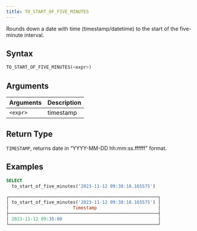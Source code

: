 ```yaml
---
title: TO_START_OF_FIVE_MINUTES
---
```


Rounds down a date with time (timestamp/datetime) to the start of the five-minute interval.
## Syntax

```sql
TO_START_OF_FIVE_MINUTES(<expr>)
```

## Arguments

| Arguments | Description |
|-----------|-------------|
| `<expr>`  | timestamp   |

## Return Type

`TIMESTAMP`, returns date in “YYYY-MM-DD hh:mm:ss.ffffff” format.

## Examples

```sql
SELECT
  to_start_of_five_minutes('2023-11-12 09:38:18.165575')

┌────────────────────────────────────────────────────────┐
│ to_start_of_five_minutes('2023-11-12 09:38:18.165575') │
│                        Timestamp                       │
├────────────────────────────────────────────────────────┤
│ 2023-11-12 09:35:00                                    │
└────────────────────────────────────────────────────────┘
```
